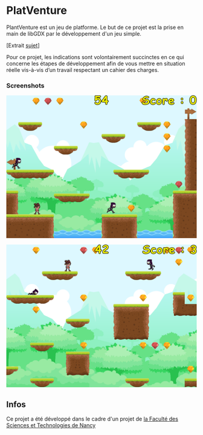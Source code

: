 # PlatVenture

PlantVenture est un jeu de platforme.
Le but de ce projet est la prise en main de libGDX par le développement d'un jeu simple.

[Extrait [sujet](https://github.com/Florian-Math/PlantVenture/blob/master/Consigne_Projet.pdf)]

Pour ce projet, les indications sont volontairement succinctes en ce qui concerne les étapes de développement afin
de vous mettre en situation réelle vis-à-vis d’un travail respectant un cahier des charges.

### Screenshots

![AppScreenshot1](https://github.com/Florian-Math/PlantVenture/blob/master/screenshots/Capture1.png)

![AppScreenshot1](https://github.com/Florian-Math/PlantVenture/blob/master/screenshots/Capture2.png)

## Infos
Ce projet a été développé dans le cadre d'un projet de [la Faculté des Sciences et Technologies de Nancy](https://fst.univ-lorraine.fr)
